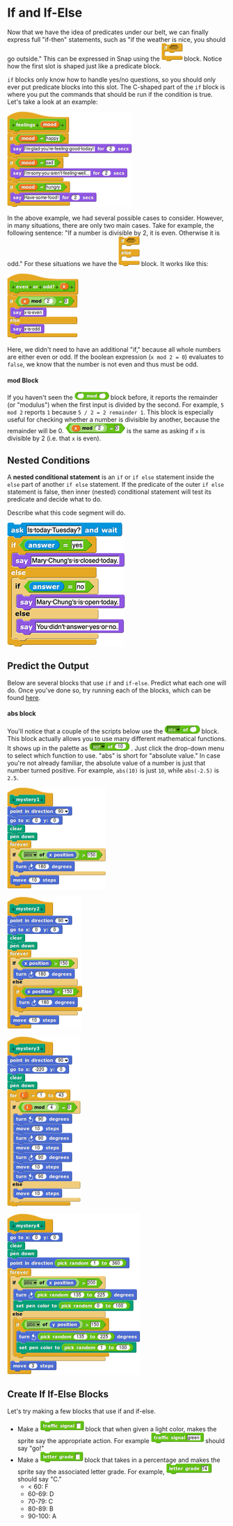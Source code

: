 # If and If-Else

Now that we have the idea of predicates under our belt, we can finally express full "if-then" statements, such as "if the weather is nice, you should go outside." This can be expressed in Snap using the ![](../.gitbook/assets/image%20%2856%29.png) block. Notice how the first slot is shaped just like a predicate block. 

`if` blocks only know how to handle yes/no questions, so you should only ever put predicate blocks into this slot. The C-shaped part of the `if` block is where you put the commands that should be run if the condition is true. Let's take a look at an example:

![](../.gitbook/assets/image%20%2849%29.png)

In the above example, we had several possible cases to consider. However, in many situations, there are only two main cases. Take for example, the following sentence: "If a number is divisible by 2, it is even. Otherwise it is odd." For these situations we have the ![](../.gitbook/assets/image%20%28143%29.png) block. It works like this:

![](../.gitbook/assets/image%20%28299%29.png)

Here, we didn't need to have an additional "if," because all whole numbers are either even or odd. If the boolean expression \(`x mod 2 = 0`\) evaluates to `false`, we know that the number is not even and thus must be odd.

#### mod Block

If you haven't seen the ![](../.gitbook/assets/image%20%28207%29.png) block before, it reports the remainder \(or "modulus"\) when the first input is divided by the second. For example, `5 mod 2` reports `1` because `5 / 2 = 2 remainder 1`. This block is especially useful for checking whether a number is divisible by another, because the remainder will be 0. ![](../.gitbook/assets/image%20%2893%29.png) is the same as asking if `x` is divisible by 2 \(i.e. that `x` is even\).

## Nested Conditions

A **nested conditional statement** is an `if` or `if else` statement inside the `else` part of another `if else` statement. If the predicate of the outer `if else` statement is false, then inner \(nested\) conditional statement will test its predicate and decide what to do.

Describe what this code segment will do.

![](../.gitbook/assets/image%20%28294%29.png)

## Predict the Output

Below are several blocks that use `if` and `if-else`. Predict what each one will do. Once you've done so, try running each of the blocks, which can be found [here](http://snap.berkeley.edu/snapsource/snap.html#open:https://beautyjoy.github.io/bjc-r/prog/conditionals/predict-if-functions.xml).

#### abs block

You'll notice that a couple of the scripts below use the ![](../.gitbook/assets/image%20%28292%29.png) block. This block actually allows you to use many different mathematical functions. It shows up in the palette as ![](../.gitbook/assets/image%20%28286%29.png) . Just click the drop-down menu to select which function to use. "abs" is short for "absolute value." In case you're not already familiar, the absolute value of a number is just that number turned positive. For example, `abs(10)` is just `10`, while `abs(-2.5)` is `2.5`.

![](../.gitbook/assets/image%20%28232%29.png)

![](../.gitbook/assets/image%20%2813%29.png)

![](../.gitbook/assets/image%20%2848%29.png)

![](../.gitbook/assets/image%20%2842%29.png)

## Create If If-Else Blocks

Let's try making a few blocks that use if and if-else.

* Make a ![](../.gitbook/assets/image%20%28216%29.png) block that when given a light color, makes the sprite say the appropriate action. For example ![](../.gitbook/assets/image%20%28244%29.png) should say "go!"
* Make a ![](../.gitbook/assets/image%20%28230%29.png) block that takes in a percentage and makes the sprite say the associated letter grade. For example, ![](../.gitbook/assets/image%20%28260%29.png) should say "C."
  * &lt; 60: F
  * 60-69: D
  * 70-79: C
  * 80-89: B
  * 90-100: A


